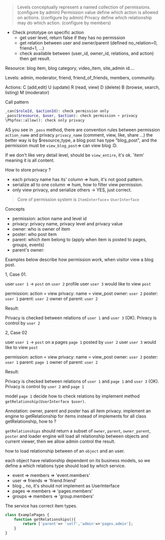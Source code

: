 >
> Levels conceptually represent a named collection of permissions.(configure by admin)
> Permission value define which action is allowed on actions. (configure by admin)
> Privacy define which relationship may do which action. (configure by members)

- Check prototype on specific action
  * get user level, return false if they has no permission
  * get relation between user and owner/parent (defined no_relation=0, friend=1, ...)
  * check available between (user_id, owner_id, relations, and action) then get result.

Resource: blog item, blog category, video_item, site_admin id....

Levels: admin, moderator, friend, friend_of_friends, members, community.

Actions:  C (add,edit) U (update) R (read, view) D (delete) B (browse, search, listing) M (moderator)

Call pattern

```php
_can($roleId, $actionId): check permission only
_pass($resource, $user, $action): check permission + privacy
\Phpfox::allow(): check only privacy
```

AS you see in `_pass` method, there are convention rules between permission `action_name` and privacy `privacy_name` (comment, view, like, share ...)
the better way is by $resource_type, a blog post has type "blog_post", and the permission must be `view_blog_post`=> can view blog :D.

If we don't like very detail level,  should be `view_entire`, it's ok. 'item' meaning it is all content.

How to store privacy ?
 * each privacy name has its' column => hum, it's not good pattern.
 * serialize all to one column => hum, how to filter view permission.
 * only view  privacy, and serialize others -> YES, just correct.



> Core of permission system is `ItemInterface`+ `UserInterface`

Concepts
- permission: action name and level id
- privacy: privacy name, privacy level and privacy value
- owner: who is owner of item
- poster: who post item
- parent: which item belong to (apply when item is posted to pages, groups, events)
- parent's owner: 
 
 Examples below describe how permission work, when visitor view a blog post.
 
 1, Case 01.
 
 user `user 1` -> `post` on `user 2` profile
 user `user 3` would like to view `post`
 
 permission: action = view
 privacy: name = view_post
 owner: `user 2`
 poster: `user 1`
 parent: `user 2`
 owner of parent: `user 2`
 
 Result:
 
 Privacy is checked between relations of `user 1` and `user 3` (OK).
 Privacy is control by `user 2`
 
 2, Case 02
 
 user `user 1` -> `post` on a pages `page 1` posted by `user 2` 
 user `user 3` would like to view `post`
  
 permission: action = view
 privacy: name = view_post
 owner: `user 2`
 poster: `user 1`
 parent: `page 1`
 owner of parent: `user 2`
  
 Result:
  
 Privacy is checked between relations of `user 1` and `page 1` and `user 3` (OK).
 Privacy is control by `user 2` and `page 1`
 
 model `page 1` decide how to check relations by implement method `getRelationship(UserInterface $user)`.
 
 Annotation:
 owner, parent and poster has all item privacy.
 implement an engine to getRelationship for items instead of implements for all class getRelationship, how to ?
 
 `getRelationships` should return a subset of `owner`, `parent`, `owner_parent`, `poster` and loader engine will load all
 relationship between objects and current viewer, then we allow admin control the result.
 
 how to load relationship between of an `object` and an user.
 
 each object have relationship dependent on its business models, so we define a which relations type should load by which service.
 
+ event => members => 'event.members'
+ user => friends => 'friend.friend'
+ blog _ no, it's should not implement as UserInterface
+ pages => members => 'pages.members'
+ groups => members => 'group.members'

The service has correct item types.

```php
class ExamplePages {
    function getRelationships(){
        return ['parent'=> 'self','admin'=>'pages.admin'];
    }
}
 ```
 